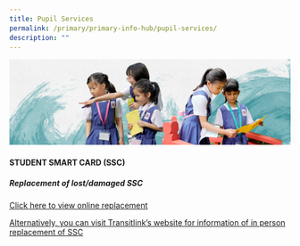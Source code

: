 ```yaml
---
title: Pupil Services
permalink: /primary/primary-info-hub/pupil-services/
description: ""
---
```

![](/images/01%20Banner%20Photos/info-hub.jpg)
<h4><strong>STUDENT SMART CARD (SSC)</strong></h4>

	
##### Replacement of lost/damaged SSC
	
[Click here to view online replacement](https://www.transitlink.com.sg/eservice/econcession/app_form1.php?app_type=2)	
	

[Alternatively, you can visit Transitlink’s website for information of in person replacement of SSC](https://www.transitlink.com.sg/eservice/econcession/app_form1.php?app_type=2)
